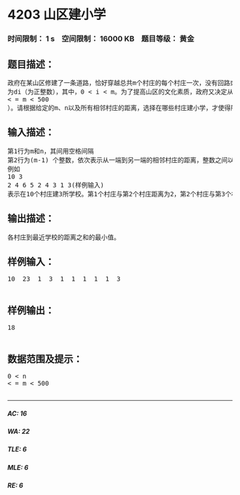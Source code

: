 # 4203 山区建小学   
### 时间限制： 1 s&nbsp;&nbsp;&nbsp;&nbsp;空间限制： 16000 KB&nbsp;&nbsp;&nbsp;&nbsp;题目等级： 黄金  
## 题目描述：  

<pre>
政府在某山区修建了一条道路，恰好穿越总共m个村庄的每个村庄一次，没有回路或交叉，任意两个村庄只能通过这条路来往。已知任意两个相邻的村庄之间的距离
为di（为正整数），其中，0 < i < m。为了提高山区的文化素质，政府又决定从m个村中选择n个村建小学（设 0 < n 
< = m < 500 
）。请根据给定的m、n以及所有相邻村庄的距离，选择在哪些村庄建小学，才使得所有村到最近小学的距离总和最小，计算最小值。
</pre>
  
  
## 输入描述：  

<pre>
第1行为m和n，其间用空格间隔  
第2行为(m-1) 个整数，依次表示从一端到另一端的相邻村庄的距离，整数之间以空格间隔。  
例如  
10 3  
2 4 6 5 2 4 3 1 3(样例输入)  
表示在10个村庄建3所学校。第1个村庄与第2个村庄距离为2，第2个村庄与第3个村庄距离为4，第3个村庄与第4个村庄距离为6，...，第9个村庄到第10个村庄的距离为3。
</pre>
  
  
## 输出描述：  

<pre>
各村庄到最近学校的距离之和的最小值。
</pre>
  
  
## 样例输入：  

<pre>
10  23  1  3  1  1  1  1  1  3  

</pre>
  
  
## 样例输出：  

<pre>
18  

</pre>
  
  
## 数据范围及提示：  

<pre>
0 < n 
< = m < 500  

</pre>
  
  
***  

##### AC: 16  
##### WA: 22  
##### TLE: 6  
##### MLE: 6  
##### RE: 6  

